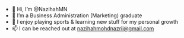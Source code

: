 - 👋 Hi, I’m @NazihahMN
- 🌱 I’m a Business Administration (Marketing) graduate
- 💞️ I enjoy playing sports & learning new stuff for my personal growth
- 📫 I can be reached out at nazihahmohdnazrii@gmail.com

<!---
NazihahMN/NazihahMN is a ✨ special ✨ repository because its `README.md` (this file) appears on your GitHub profile.
You can click the Preview link to take a look at your changes.
--->
